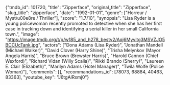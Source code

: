 {"tmdb_id": 101720, "title": "Zipperface", "original_title": "Zipperface", "slug_title": "zipperface", "date": "1992-01-01", "genre": ["Horreur / Myst\u00e8re / Thriller"], "score": "1.7/10", "synopsis": "Lisa Ryder is a young policewoman recently promoted to detective when she has her first case in tracking down and identifying a serial killer in her small California town.", "image": "https://image.tmdb.org/t/p/w185_and_h278_bestv2/Aqj6Myvitg3MSVZJO5BCCUcTank.jpg", "actors": ["Dona Adams (Lisa Ryder)", "Jonathan Mandell (Michael Walker)", "David Clover (Harry Shine)", "Trisha Melynkov (Mayor Angela Harris)", "Bruce Brown (Brewster Harris)", "Harold Cannon (Chief Wexford)", "Richard Vidan (Willy Scalia)", "Rikki Brando (Sherry)", "Laureen E. Clair (Elizabeth)", "Marilyn Adams (Hotel Manager)", "Twila Wolfe (Police Woman)"], "comments": [], "recommandations_id": [78073, 68884, 40463, 83363], "youtube_key": "J6tgAlRxmj0"}